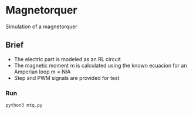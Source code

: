 # Magnetorquer
Simulation of a magnetorquer

## Brief

* The electric part is modeled as an RL circuit
* The magnetic moment m is calculated using the known ecuacion for an Amperian loop m = N*i*A
* Step and PWM signals are provided for test

### Run

```bash
python3 mtq.py
```